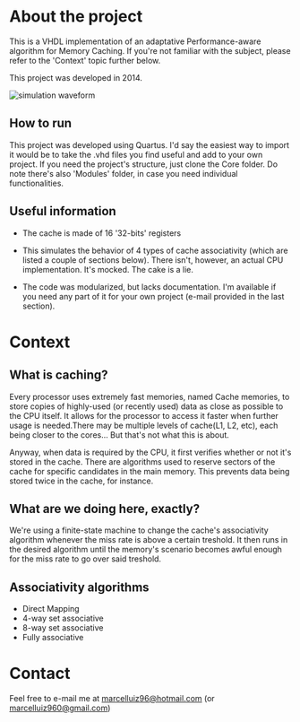 # About the project

This is a VHDL implementation of an adaptative Performance-aware algorithm for Memory Caching. If you're not familiar with the subject, please refer to the 'Context' topic further below.

This project was developed in 2014.

![simulation waveform](https://cloud.githubusercontent.com/assets/8753560/26434553/c00efb5e-40df-11e7-9eb5-719f3dcd6a1e.PNG "Direct mapping")

## How to run

This project was developed using Quartus. I'd say the easiest way to import it would be to take the .vhd files you find useful and add to your own project. 
If you need the project's structure, just clone the Core folder. Do note there's also 'Modules' folder, in case you need individual functionalities.

## Useful information

- The cache is made of 16 '32-bits' registers

- This simulates the behavior of 4 types of cache associativity (which are listed a couple of sections below). There isn't, however, an actual CPU implementation. It's mocked. The cake is a lie.

- The code was modularized, but lacks documentation. I'm available if you need any part of it for your own project (e-mail provided in the last section).

# Context


## What is caching?

Every processor uses extremely fast memories, named Cache memories, to store copies of highly-used (or recently used) data as close as possible to the CPU itself. It allows for the processor to access it faster when further usage is needed.There may be multiple levels of cache(L1, L2, etc), each being closer to the cores... But that's not what this is about.

Anyway, when data is required by the CPU, it first verifies whether or not it's stored in the cache. There are algorithms used to reserve sectors of the cache for specific candidates in the main memory. This prevents data being stored twice in the cache, for instance.

## What are we doing here, exactly?

We're using a finite-state machine to change the cache's associativity algorithm whenever the miss rate is above a certain treshold. It then runs in the desired algorithm until the memory's scenario becomes awful enough for the miss rate to go over said treshold.

## Associativity algorithms

- Direct Mapping
- 4-way set associative
- 8-way set associative
- Fully associative

# Contact

Feel free to e-mail me at marcelluiz96@hotmail.com (or marcelluiz960@gmail.com)